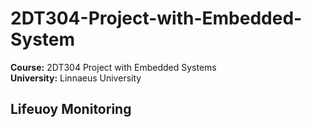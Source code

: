 # 2DT304-Project-with-Embedded-System
**Course:** 2DT304 Project with Embedded Systems  
**University:** Linnaeus University
## Lifeuoy Monitoring
